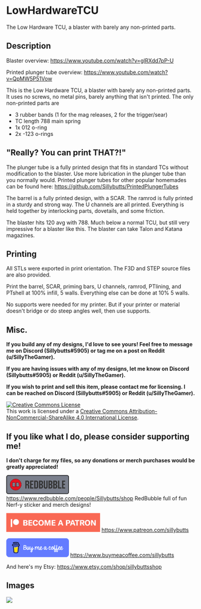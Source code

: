 # LowHardwareTCU
The Low Hardware TCU, a blaster with barely any non-printed parts.

## Description

Blaster overview: https://www.youtube.com/watch?v=glRXdd7pP-U

Printed plunger tube overview: https://www.youtube.com/watch?v=QpMW5P51Vow


This is the Low Hardware TCU, a blaster with barely any non-printed parts. It uses no screws, no metal pins, barely anything that isn't printed. The only non-printed parts are

- 3 rubber bands (1 for the mag releases, 2 for the trigger/sear)
- TC length 788 main spring
- 1x 012 o-ring
- 2x -123 o-rings

## "Really? You can print THAT?!"

The plunger tube is a fully printed design that fits in standard TCs without modification to the blaster. Use more lubrication in the plunger tube than you normally would. Printed plunger tubes for other popular homemades can be found here: https://github.com/Sillybutts/PrintedPlungerTubes

The barrel is a fully printed design, with a SCAR. The ramrod is fully printed in a sturdy and strong way. The U channels are all printed. Everything is held together by interlocking parts, dovetails, and some friction. 

The blaster hits 120 avg with 788. Much below a normal TCU, but still very impressive for a blaster like this. The blaster can take Talon and Katana magazines. 

## Printing

All STLs were exported in print orientation. The F3D and STEP source files are also provided.

Print the barrel, SCAR, priming bars, U channels, ramrod, PTlining, and PTshell at 100% infill, 5 walls. Everything else can be done at 10% 5 walls.

No supports were needed for my printer. But if your printer or material doesn't bridge or do steep angles well, then use supports.

## Misc.

**If you build any of my designs, I'd love to see yours! Feel free to message me on Discord (Sillybutts#5905) or tag me on a post on Reddit (u/SillyTheGamer).**

**If you are having issues with any of my designs, let me know on Discord (Sillybutts#5905) or Reddit (u/SillyTheGamer).**

**If you wish to print and sell this item, please contact me for licensing. I can be reached on Discord (Sillybutts#5905) or Reddit (u/SillyTheGamer).**

<a rel="license" href="http://creativecommons.org/licenses/by-nc-sa/4.0/"><img alt="Creative Commons License" style="border-width:0" src="https://i.creativecommons.org/l/by-nc-sa/4.0/88x31.png" /></a><br />This work is licensed under a <a rel="license" href="http://creativecommons.org/licenses/by-nc-sa/4.0/">Creative Commons Attribution-NonCommercial-ShareAlike 4.0 International License</a>.


## If you like what I do, please consider supporting me!

**I don't charge for my files, so any donations or merch purchases would be greatly appreciated!**

<a href="https://www.redbubble.com/people/Sillybutts/shop/"><img alt="RedBubble Button" style="border-width:0" src="GHimages/RedbubbleButton.png" height="50" /></a> https://www.redbubble.com/people/Sillybutts/shop RedBubble full of fun Nerf-y sticker and merch designs!  

<a href="https://www.patreon.com/sillybutts/"><img alt="Patreon Button" style="border-width:0" src="GHimages/PatreonButton.png" height="50" /></a> https://www.patreon.com/sillybutts 

<a href="https://www.buymeacoffee.com/sillybutts/"><img alt="BuyMeACoffee Button" style="border-width:0" src="GHimages/buymeacoffeeButton2.png" height="50" /></a> https://www.buymeacoffee.com/sillybutts 

And here's my Etsy: https://www.etsy.com/shop/sillybuttsshop

## Images

<img src="GHimages/" width="500">
